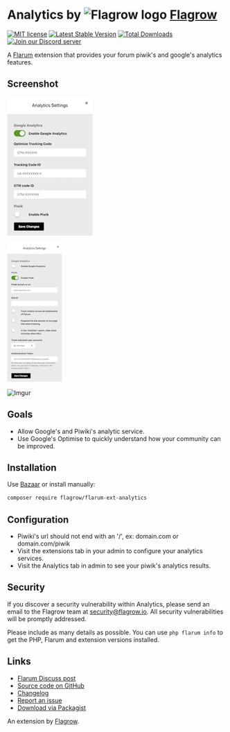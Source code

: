 # Analytics by ![Flagrow logo](https://avatars0.githubusercontent.com/u/16413865?v=3&s=20) [Flagrow](https://discuss.flarum.org/d/1832-flagrow-extension-developer-group)

[![MIT license](https://img.shields.io/badge/license-MIT-blue.svg)](https://github.com/flagrow/flarum-ext-analytics/blob/master/LICENSE.md) [![Latest Stable Version](https://img.shields.io/packagist/v/flagrow/flarum-ext-analytics.svg)](https://packagist.org/packages/flagrow/flarum-ext-analytics) [![Total Downloads](https://img.shields.io/packagist/dt/flagrow/flarum-ext-analytics.svg)](https://packagist.org/packages/flagrow/flarum-ext-analytics) [![Join our Discord server](https://discordapp.com/api/guilds/240489109041315840/embed.png)](https://flagrow.io/join-discord)

A [Flarum](http://flarum.org) extension that provides your forum piwik's and google's analytics features.

## Screenshot
![Google Analytics](./docs/ga.png?raw=true)

![Piwik](./docs/piwik.png?raw=true)

![Imgur](http://i.imgur.com/GMTSzA5.jpg)

## Goals

- Allow Google's and Piwiki's analytic service.
- Use Google's Optimise to quickly understand how your community can be improved.

## Installation

Use [Bazaar](https://discuss.flarum.org/d/5151-flagrow-bazaar-the-extension-marketplace) or install manually:

```bash
composer require flagrow/flarum-ext-analytics
```

## Configuration

- Piwiki's url should not end with an '/', ex: domain.com or domain.com/piwik
- Visit the extensions tab in your admin to configure your analytics services.
- Visit the Analytics tab in admin to see your piwik's analytics results.

## Security

If you discover a security vulnerability within Analytics, please send an email to the Flagrow team at security@flagrow.io. All security vulnerabilities will be promptly addressed.

Please include as many details as possible. You can use `php flarum info` to get the PHP, Flarum and extension versions installed.

## Links

- [Flarum Discuss post](https://discuss.flarum.org/d/1983-flagrow-analytics-extension-tracking-user-visits)
- [Source code on GitHub](https://github.com/flagrow/flarum-ext-analytics)
- [Changelog](https://github.com/flagrow/flarum-ext-analytics/blob/master/CHANGELOG.md)
- [Report an issue](https://github.com/flagrow/flarum-ext-analytics/issues)
- [Download via Packagist](https://packagist.org/packages/flagrow/flarum-ext-analytics)

An extension by [Flagrow](https://flagrow.io/).
